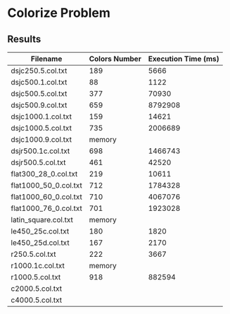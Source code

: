 # Colorize Problem

## Results

| Filename              | Colors Number | Execution Time (ms) |
|-----------------------|---------------|---------------------|
| dsjc250.5.col.txt     | 189           | 5666                |
| dsjc500.1.col.txt     | 88            | 1122                |
| dsjc500.5.col.txt     | 377           | 70930               |
| dsjc500.9.col.txt     | 659           | 8792908             |
| dsjc1000.1.col.txt    | 159           | 14621               |
| dsjc1000.5.col.txt    | 735           | 2006689             |
| dsjc1000.9.col.txt    | memory        |                     |
| dsjr500.1c.col.txt    | 698           | 1466743             |
| dsjr500.5.col.txt     | 461           | 42520               |
| flat300_28_0.col.txt  | 219           | 10611               |
| flat1000_50_0.col.txt | 712           | 1784328             |
| flat1000_60_0.col.txt | 710           | 4067076             | 
| flat1000_76_0.col.txt | 701           | 1923028             | 
| latin_square.col.txt  | memory        |                     |
| le450_25c.col.txt     | 180           | 1820                |
| le450_25d.col.txt     | 167           | 2170                |
| r250.5.col.txt        | 222           | 3667                |
| r1000.1c.col.txt      | memory        |                     |
| r1000.5.col.txt       | 918           | 882594              |
| c2000.5.col.txt       |               |                     |
| c4000.5.col.txt       |               |                     |
